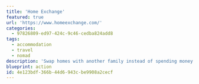 ```yaml
---
title: 'Home Exchange'
featured: true
url: 'https://www.homeexchange.com/'
categories:
  - 97826809-ed97-424c-9c46-cedba824add8
tags:
  - accommodation
  - travel
  - nomad
description: 'Swap homes with another family instead of spending money at a fancy hotel, as hotels have a much higher footprint due to the constant cleaning, overactive AC, etc.'
blueprint: action
id: 4e123bdf-366b-44d6-943c-be9908a2cecf
---
```

